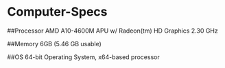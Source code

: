 # Computer-Specs

##Processor
AMD A10-4600M APU w/ Radeon(tm) HD Graphics 2.30 GHz

##Memory
6GB (5.46 GB usable)

##OS
64-bit Operating System, x64-based processor
